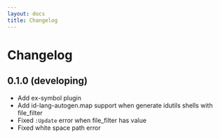 ```yaml
---
layout: docs
title: Changelog
---
```


# Changelog

## 0.1.0 (developing)

- Add ex-symbol plugin
- Add id-lang-autogen.map support when generate idutils shells with file_filter
- Fixed `:Update` error when file_filter has value
- Fixed white space path error

